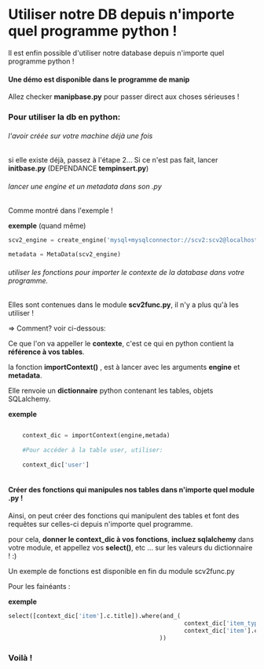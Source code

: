 # Utiliser notre DB depuis n'importe quel programme python !

Il est enfin possible d'utiliser notre database depuis n'importe quel programme python ! 

#### Une démo est disponible dans le programme de manip
Allez checker **manipbase.py** pour passer direct aux choses sérieuses !


### Pour utiliser la db en python: 

###### l'avoir créée sur votre machine déjà une fois

si elle existe déjà, passez à l'étape 2...
Si ce n'est pas fait, lancer **initbase.py** (DEPENDANCE **tempinsert.py**)
   
###### lancer une engine et un metadata dans son .py

Comme montré dans l'exemple !

	
**exemple** (quand même)
	
	
 ```python
scv2_engine = create_engine('mysql+mysqlconnector://scv2:scv2@localhost/scv2db')

metadata = MetaData(scv2_engine)

```
	

###### utiliser les fonctions pour importer le contexte de la database dans votre programme.

Elles sont contenues dans le module **scv2func.py**, il n'y a plus qu'à les utiliser ! 
	
=> Comment? voir ci-dessous:

Ce que l'on va appeller le **contexte**, c'est ce qui en python contient la **référence à vos tables**.
	
la fonction **importContext()** , est à lancer avec les arguments **engine** et **metadata**.
	
Elle renvoie un **dictionnaire** python contenant les tables, objets SQLalchemy.

	
**exemple** 
	
```python

	context_dic = importContext(engine,metada)
	
	#Pour accéder à la table user, utiliser:
		
	context_dic['user']
	
```
	 
		
	
#### Créer des fonctions qui manipules nos tables dans n'importe quel module .py !

Ainsi, on peut créer des fonctions qui manipulent des tables et font des requêtes sur celles-ci depuis n'importe quel programme.

pour cela, **donner le context_dic à vos fonctions**, **incluez sqlalchemy** dans votre module, et appellez vos **select()**, etc ... 
sur les valeurs du dictionnaire ! :)
	
Un exemple de fonctions est disponible en fin du module scv2func.py
	
Pour les fainéants :
	
**exemple**

```python	
select([context_dic['item'].c.title]).where(and_(
	                                              context_dic['item_type'].c.type_name.like(itemtype),
	                                              context_dic['item'].c.title.like(startswith_letter)
	                                       ))
```	
### Voilà ! 


